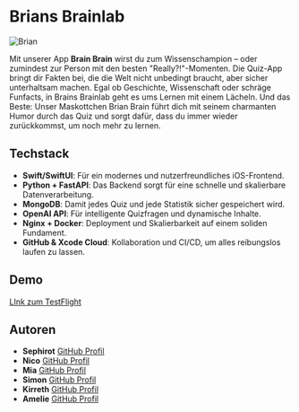 # Brians Brainlab
![Brian](https://github.com/user-attachments/assets/8713d165-d180-4ca9-ba0d-b70a79b5d1bb)


Mit unserer App **Brain Brain** wirst du zum Wissenschampion – oder zumindest zur Person mit den besten "Really?!"-Momenten. Die Quiz-App bringt dir Fakten bei, die die Welt nicht unbedingt braucht, aber sicher unterhaltsam machen. Egal ob Geschichte, Wissenschaft oder schräge Funfacts, in Brains Brainlab geht es ums Lernen mit einem Lächeln.
Und das Beste: Unser Maskottchen Brian Brain führt dich mit seinem charmanten Humor durch das Quiz und sorgt dafür, dass du immer wieder zurückkommst, um noch mehr zu lernen.

## Techstack

- **Swift/SwiftUI**: Für ein modernes und nutzerfreundliches iOS-Frontend.
- **Python + FastAPI**: Das Backend sorgt für eine schnelle und skalierbare Datenverarbeitung.
- **MongoDB**: Damit jedes Quiz und jede Statistik sicher gespeichert wird.
- **OpenAI API**: Für intelligente Quizfragen und dynamische Inhalte.
- **Nginx + Docker**: Deployment und Skalierbarkeit auf einem soliden Fundament.
- **GitHub & Xcode Cloud**: Kollaboration und CI/CD, um alles reibungslos laufen zu lassen.


## Demo
[LInk zum TestFlight](https://testflight.apple.com/join/qVq4CCQx)


## Autoren
- **Sephirot** [GitHub Profil](https://github.com/JustinDroege)
- **Nico** [GitHub Profil](https://github.com/CSwNico)
- **Mia** [GitHub Profil](https://github.com/MiaKoring)
- **Simon** [GitHub Profil](https://github.com/simon-zwicker)
- **Kirreth** [GitHub Profil](https://github.com/Kirreth)
- **Amelie** [GitHub Profil](https://github.com/amelonelie)


